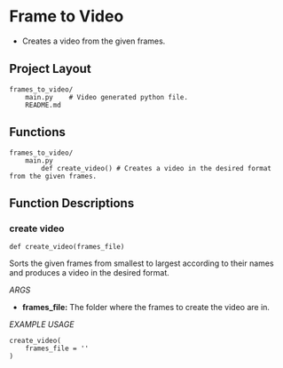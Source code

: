 # Frame to Video
* Creates a video from the given frames.

## Project Layout
    frames_to_video/
        main.py    # Video generated python file.
        README.md

## Functions
    frames_to_video/
        main.py 
            def create_video() # Creates a video in the desired format from the given frames.

## Function Descriptions
### create video
`def create_video(frames_file)`

 Sorts the given frames from smallest to largest according to their names and produces a video in the desired format.
 
*ARGS*
* **frames_file:** The folder where the frames to create the video are in.


*EXAMPLE USAGE*

    create_video(
        frames_file = ''
    )
